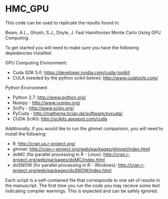 HMC_GPU
=======

This code can be used to replicate the results found in:

Beam, A.L., Ghosh, S.J., Doyle, J. Fast Hamiltonian Monte Carlo Using GPU Computing. 

To get started you will need to make sure you have the following depedencies installed:

GPU Computing Environment:
- Cuda SDK 5.0: https://developer.nvidia.com/cuda-toolkit
- CULA (needed by the python scikit below): http://www.culatools.com/

Python Environment
- Python 2.7: http://www.python.org/
- Numpy - http://www.numpy.org/
- SciPy - http://www.scipy.org/
- PyCuda - http://mathema.tician.de/software/pycuda/
- CUDA SciKit: http://scikits.appspot.com/cuda

Additionally, if you would like to run the glmnet comparison, you will need to install the following:
- R: http://cran.us.r-project.org/
- glmnet: http://cran.r-project.org/web/packages/glmnet/index.html
- doMC (for parallel processing in R - Linux): http://cran.r-project.org/web/packages/doMC/index.html
- doSNOW (for parallel processing in R - Windows): http://cran.r-project.org/web/packages/doSNOW/index.html

Each script is a self-contained file that corresponds to one set of results in the manuscript. The first time you run the code you may recieve some text indicating compiler warnings. This is expected and can be safely ignored.

